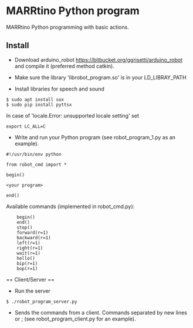 # MARRtino Python program #

MARRtino Python programming with basic actions.

## Install ##

* Download arduino_robot https://bitbucket.org/ggrisetti/arduino_robot 
and compile it (preferred method catkin).

* Make sure the library 'librobot_program.so' is in your LD_LIBRAY_PATH

* Install libraries for speech and sound
```
$ sudo apt install sox
$ sudo pip install pyttsx
```
In case of 'locale.Error: unsupported locale setting' set 
```
export LC_ALL=C
```



* Write and run your Python program (see robot_program_1.py as an example).

```
#!/usr/bin/env python

from robot_cmd import *

begin()

<your program>

end()
```


Available commands (implemented in robot_cmd.py):

```
	begin()
	end()
	stop()
	forward(r=1)
	backward(r=1)
	left(r=1)
	right(r=1)
	wait(r=1)
	hello()
	bip(r=1)
	bop(r=1)
```

== Client/Server ==

* Run the server

```
$ ./robot_program_server.py
```

* Sends the commands from a client. Commands separated by new lines or ;
(see robot_program_client.py for an example).



